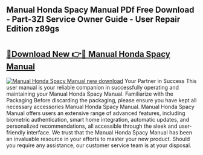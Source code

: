 ## Manual Honda Spacy Manual PDf Free Download - Part-3ZI Service Owner Guide - User Repair Edition z89gs

# <h2><a href="http://bc78805.oget.top/?id=Manual+Honda+Spacy+Manual">🔗Download New 👉🔴 Manual Honda Spacy Manual</a></h2>

[![Manual Honda Spacy Manual new download](https://i.imgur.com/5g1atiW.png)](http://bc78805.oget.top/?id=Manual+Honda+Spacy+Manual)
Your Partner in Success This user manual is your reliable companion in successfully operating and maintaining your Manual Honda Spacy Manual. Familiarize with the Packaging Before discarding the packaging, please ensure you have kept all necessary accessories Manual Honda Spacy Manual. Manual Honda Spacy Manual offers users an extensive range of advanced features, including biometric authentication, smart home integration, automatic updates, and personalized recommendations, all accessible through the sleek and user-friendly interface. We trust that the Manual Honda Spacy Manual has been an invaluable resource in your efforts to master your new product. Should you require any assistance, our customer service team is at your disposal.
